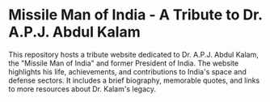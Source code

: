# Missile Man of India - A Tribute to Dr. A.P.J. Abdul Kalam
This repository hosts a tribute website dedicated to Dr. A.P.J. Abdul Kalam, the "Missile Man of India" and former President of India. The website highlights his life, achievements, and contributions to India's space and defense sectors. It includes a brief biography, memorable quotes, and links to more resources about Dr. Kalam's legacy.
